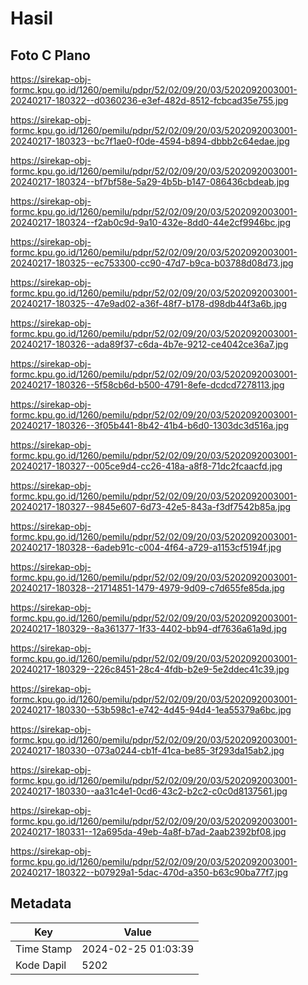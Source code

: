 # Hasil

## Foto C Plano

https://sirekap-obj-formc.kpu.go.id/1260/pemilu/pdpr/52/02/09/20/03/5202092003001-20240217-180322--d0360236-e3ef-482d-8512-fcbcad35e755.jpg

https://sirekap-obj-formc.kpu.go.id/1260/pemilu/pdpr/52/02/09/20/03/5202092003001-20240217-180323--bc7f1ae0-f0de-4594-b894-dbbb2c64edae.jpg

https://sirekap-obj-formc.kpu.go.id/1260/pemilu/pdpr/52/02/09/20/03/5202092003001-20240217-180324--bf7bf58e-5a29-4b5b-b147-086436cbdeab.jpg

https://sirekap-obj-formc.kpu.go.id/1260/pemilu/pdpr/52/02/09/20/03/5202092003001-20240217-180324--f2ab0c9d-9a10-432e-8dd0-44e2cf9946bc.jpg

https://sirekap-obj-formc.kpu.go.id/1260/pemilu/pdpr/52/02/09/20/03/5202092003001-20240217-180325--ec753300-cc90-47d7-b9ca-b03788d08d73.jpg

https://sirekap-obj-formc.kpu.go.id/1260/pemilu/pdpr/52/02/09/20/03/5202092003001-20240217-180325--47e9ad02-a36f-48f7-b178-d98db44f3a6b.jpg

https://sirekap-obj-formc.kpu.go.id/1260/pemilu/pdpr/52/02/09/20/03/5202092003001-20240217-180326--ada89f37-c6da-4b7e-9212-ce4042ce36a7.jpg

https://sirekap-obj-formc.kpu.go.id/1260/pemilu/pdpr/52/02/09/20/03/5202092003001-20240217-180326--5f58cb6d-b500-4791-8efe-dcdcd7278113.jpg

https://sirekap-obj-formc.kpu.go.id/1260/pemilu/pdpr/52/02/09/20/03/5202092003001-20240217-180326--3f05b441-8b42-41b4-b6d0-1303dc3d516a.jpg

https://sirekap-obj-formc.kpu.go.id/1260/pemilu/pdpr/52/02/09/20/03/5202092003001-20240217-180327--005ce9d4-cc26-418a-a8f8-71dc2fcaacfd.jpg

https://sirekap-obj-formc.kpu.go.id/1260/pemilu/pdpr/52/02/09/20/03/5202092003001-20240217-180327--9845e607-6d73-42e5-843a-f3df7542b85a.jpg

https://sirekap-obj-formc.kpu.go.id/1260/pemilu/pdpr/52/02/09/20/03/5202092003001-20240217-180328--6adeb91c-c004-4f64-a729-a1153cf5194f.jpg

https://sirekap-obj-formc.kpu.go.id/1260/pemilu/pdpr/52/02/09/20/03/5202092003001-20240217-180328--21714851-1479-4979-9d09-c7d655fe85da.jpg

https://sirekap-obj-formc.kpu.go.id/1260/pemilu/pdpr/52/02/09/20/03/5202092003001-20240217-180329--8a361377-1f33-4402-bb94-df7636a61a9d.jpg

https://sirekap-obj-formc.kpu.go.id/1260/pemilu/pdpr/52/02/09/20/03/5202092003001-20240217-180329--226c8451-28c4-4fdb-b2e9-5e2ddec41c39.jpg

https://sirekap-obj-formc.kpu.go.id/1260/pemilu/pdpr/52/02/09/20/03/5202092003001-20240217-180330--53b598c1-e742-4d45-94d4-1ea55379a6bc.jpg

https://sirekap-obj-formc.kpu.go.id/1260/pemilu/pdpr/52/02/09/20/03/5202092003001-20240217-180330--073a0244-cb1f-41ca-be85-3f293da15ab2.jpg

https://sirekap-obj-formc.kpu.go.id/1260/pemilu/pdpr/52/02/09/20/03/5202092003001-20240217-180330--aa31c4e1-0cd6-43c2-b2c2-c0c0d8137561.jpg

https://sirekap-obj-formc.kpu.go.id/1260/pemilu/pdpr/52/02/09/20/03/5202092003001-20240217-180331--12a695da-49eb-4a8f-b7ad-2aab2392bf08.jpg

https://sirekap-obj-formc.kpu.go.id/1260/pemilu/pdpr/52/02/09/20/03/5202092003001-20240217-180322--b07929a1-5dac-470d-a350-b63c90ba77f7.jpg


## Metadata

| Key        | Value               |
| ---------- | ------------------- |
| Time Stamp | 2024-02-25 01:03:39 |
| Kode Dapil | 5202                |



